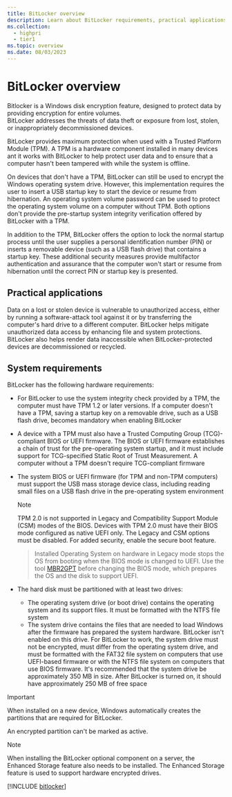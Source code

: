 ```yaml
---
title: BitLocker overview
description: Learn about BitLocker requirements, practical applications, and deprecated features.
ms.collection:
  - highpri
  - tier1
ms.topic: overview
ms.date: 08/03/2023
---
```


# BitLocker overview

Bitlocker is a Windows disk encryption feature, designed to protect data by providing encryption for entire volumes.\
BitLocker addresses the threats of data theft or exposure from lost, stolen, or inappropriately decommissioned devices.

BitLocker provides maximum protection when used with a Trusted Platform Module (TPM). A TPM is a hardware component installed in many devices ant it works with BitLocker to help protect user data and to ensure that a computer hasn't been tampered with while the system is offline.

On devices that don't have a TPM, BitLocker can still be used to encrypt the Windows operating system drive. However, this implementation requires the user to insert a USB startup key to start the device or resume from hibernation. An operating system volume password can be used to protect the operating system volume on a computer without TPM. Both options don't provide the pre-startup system integrity verification offered by BitLocker with a TPM.

In addition to the TPM, BitLocker offers the option to lock the normal startup process until the user supplies a personal identification number (PIN) or inserts a removable device (such as a USB flash drive) that contains a startup key. These additional security measures provide multifactor authentication and assurance that the computer won't start or resume from hibernation until the correct PIN or startup key is presented.

## Practical applications

Data on a lost or stolen device is vulnerable to unauthorized access, either by running a software-attack tool against it or by transferring the computer's hard drive to a different computer. BitLocker helps mitigate unauthorized data access by enhancing file and system protections. BitLocker also helps render data inaccessible when BitLocker-protected devices are decommissioned or recycled.

## System requirements

BitLocker has the following hardware requirements:

- For BitLocker to use the system integrity check provided by a TPM, the computer must have TPM 1.2 or later versions. If a computer doesn't have a TPM, saving a startup key on a removable drive, such as a USB flash drive, becomes mandatory when enabling BitLocker
- A device with a TPM must also have a Trusted Computing Group (TCG)-compliant BIOS or UEFI firmware. The BIOS or UEFI firmware establishes a chain of trust for the pre-operating system startup, and it must include support for TCG-specified Static Root of Trust Measurement. A computer without a TPM doesn't require TCG-compliant firmware
- The system BIOS or UEFI firmware (for TPM and non-TPM computers) must support the USB mass storage device class, including reading small files on a USB flash drive in the pre-operating system environment

    > [!NOTE]
    > TPM 2.0 is not supported in Legacy and Compatibility Support Module (CSM) modes of the BIOS. Devices with TPM 2.0 must have their BIOS mode configured as native UEFI only. The Legacy and CSM options must be disabled. For added security, enable the secure boot feature.
    
    > Installed Operating System on hardware in Legacy mode stops the OS from booting when the BIOS mode is changed to UEFI. Use the tool [MBR2GPT](/windows/deployment/mbr-to-gpt) before changing the BIOS mode, which prepares the OS and the disk to support UEFI.

- The hard disk must be partitioned with at least two drives:
  - The operating system drive (or boot drive) contains the operating system and its support files. It must be formatted with the NTFS file system
  - The system drive contains the files that are needed to load Windows after the firmware has prepared the system hardware. BitLocker isn't enabled on this drive. For BitLocker to work, the system drive must not be encrypted, must differ from the operating system drive, and must be formatted with the FAT32 file system on computers that use UEFI-based firmware or with the NTFS file system on computers that use BIOS firmware. It's recommended that the system drive be approximately 350 MB in size. After BitLocker is turned on, it should have approximately 250 MB of free space

> [!IMPORTANT]
> When installed on a new device, Windows automatically creates the partitions that are required for BitLocker.
>
> An encrypted partition can't be marked as active.

> [!NOTE]
> When installing the BitLocker optional component on a server, the Enhanced Storage feature also needs to be installed. The Enhanced Storage feature is used to support hardware encrypted drives.

[!INCLUDE [bitlocker](../../../../../includes/licensing/bitlocker-enablement.md)]
